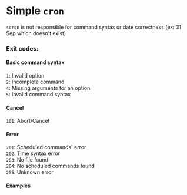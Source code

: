 # Simple `cron`

`scron` is not responsible for command syntax or date correctness (ex: 31 Sep which doesn't exist)

### Exit codes:
#### Basic command syntax
`1`: Invalid option\
`2`: Incomplete command\
`4`: Missing arguments for an option\
`5`: Invalid command syntax

#### Cancel
`101`: Abort/Cancel

#### Error
`201`: Scheduled commands' error\
`202`: Time syntax error\
`203`: No file found\
`204`: No scheduled commands found\
`255`: Unknown error

#### Examples
